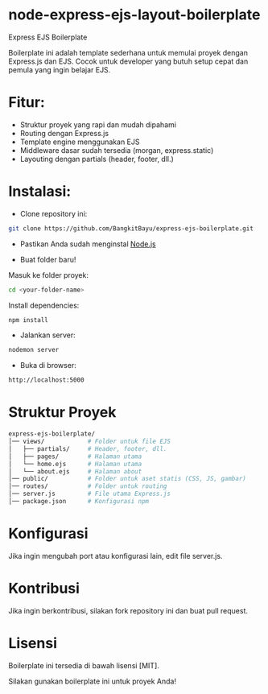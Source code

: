 # node-express-ejs-layout-boilerplate
Express EJS Boilerplate

Boilerplate ini adalah template sederhana untuk memulai proyek dengan Express.js dan EJS. Cocok untuk developer yang butuh setup cepat dan pemula yang ingin belajar EJS.

# Fitur: 

- Struktur proyek yang rapi dan mudah dipahami
- Routing dengan Express.js
- Template engine menggunakan EJS
- Middleware dasar sudah tersedia (morgan, express.static)
- Layouting dengan partials (header, footer, dll.)

# Instalasi:

- Clone repository ini:

```sh
git clone https://github.com/BangkitBayu/express-ejs-boilerplate.git
```

- Pastikan Anda sudah menginstal [Node.js]( https://nodejs.org/en/download)

- Buat folder baru!

Masuk ke folder proyek:

```sh
cd <your-folder-name>
```

Install dependencies:

```sh
npm install
```

- Jalankan server:

```sh
nodemon server
```

- Buka di browser:

```sh 
http://localhost:5000
```

# Struktur Proyek

```sh
express-ejs-boilerplate/
│── views/            # Folder untuk file EJS
│   ├── partials/     # Header, footer, dll.
│   ├── pages/        # Halaman utama
│   └── home.ejs      # Halaman utama
│   └── about.ejs     # Halaman about
│── public/           # Folder untuk aset statis (CSS, JS, gambar)
│── routes/           # Folder untuk routing
│── server.js         # File utama Express.js
│── package.json      # Konfigurasi npm

```

# Konfigurasi

Jika ingin mengubah port atau konfigurasi lain, edit file server.js.

# Kontribusi

Jika ingin berkontribusi, silakan fork repository ini dan buat pull request.

# Lisensi

Boilerplate ini tersedia di bawah lisensi [MIT].

Silakan gunakan boilerplate ini untuk proyek Anda! 

